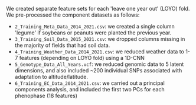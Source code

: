 We created separate feature sets for each 'leave one year out' (LOYO) fold. We pre-processed the component datasets as follows:

- `2_Training_Meta_Data_2014_2021.csv`: we created a single column 'legume' if soybeans or peanuts were planted the previous year.
- `3_Training_Soil_Data_2015_2021.csv`: we dropped columns missing in the majority of fields that had soil data.
- `4_Training_Weather_Data_2014_2021.csv`: we reduced weather data to 1-7 features (depending on LOYO fold) using a 1D-CNN
- `5_Genotype_Data_All_Years.vcf`: we reduced genomic data to 5 latent dimensions, and also included ~200 individual SNPs associated with adaptation to altitude/latitude.
- `6_Training_EC_Data_2014_2021.csv`: we carried out a principal components analysis, and included the first two PCs for each phenophase (18 features)
